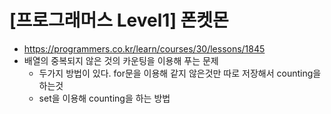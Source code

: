 # [프로그래머스 Level1] 폰켓몬
- https://programmers.co.kr/learn/courses/30/lessons/1845
- 배열의 중복되지 않은 것의 카운팅을 이용해 푸는 문제
  - 두가지 방법이 있다. for문을 이용해 같지 않은것만 따로 저장해서 counting을 하는것
  - set을 이용해 counting을 하는 방법